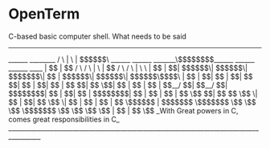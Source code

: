 # OpenTerm
C-based basic computer shell. What needs to be said
_______________________________________________________________________________________
<raw>
  ______                              ________                                 
 /      \                            |        \                                
|  $$$$$$\  ______    ______   _______\$$$$$$$$______    ______   ______ ____  
| $$  | $$ /      \  /      \ |       \ | $$  /      \  /      \ |      \    \ 
| $$  | $$|  $$$$$$\|  $$$$$$\| $$$$$$$\| $$ |  $$$$$$\|  $$$$$$\| $$$$$$\$$$$\
| $$  | $$| $$  | $$| $$    $$| $$  | $$| $$ | $$    $$| $$   \$$| $$ | $$ | $$
| $$__/ $$| $$__/ $$| $$$$$$$$| $$  | $$| $$ | $$$$$$$$| $$      | $$ | $$ | $$
 \$$    $$| $$    $$ \$$     \| $$  | $$| $$  \$$     \| $$      | $$ | $$ | $$
  \$$$$$$ | $$$$$$$   \$$$$$$$ \$$   \$$ \$$   \$$$$$$$ \$$       \$$  \$$  \$$
          | $$                                                                 
          | $$                                                                 
           \$$                                                                 
</raw>
_With Great powers in C, comes great responsibilities in C_
________________________________________________________________________________________
